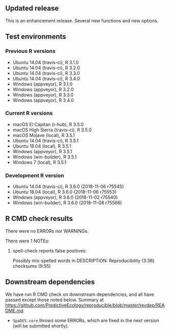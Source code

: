 ## Updated release

This is an enhancement release. Several new functions and new options. 


## Test environments

### Previous R versions
* Ubuntu 14.04        (travis-ci), R 3.1.0
* Ubuntu 14.04        (travis-ci), R 3.2.0
* Ubuntu 14.04        (travis-ci), R 3.3.0
* Ubuntu 14.04        (travis-ci), R 3.4.0
* Windows              (appveyor), R 3.1.0
* Windows              (appveyor), R 3.2.0
* Windows              (appveyor), R 3.3.0
* Windows              (appveyor), R 3.4.0

### Current R versions
* macOS El Capitan        (r-hub), R 3.5.0
* macOS High Sierra   (travis-ci), R 3.5.0
* macOS Mojave            (local), R 3.5.1
* Ubuntu 14.04        (travis-ci), R 3.5.1
* Ubuntu 18.04            (local), R 3.5.1
* Windows              (appveyor), R 3.5.1
* Windows           (win-builder), R 3.5.1
* Windows 7               (local), R 3.5.1

### Development R version
* Ubuntu 14.04     (travis-ci), R 3.6.0 (2018-11-06 r75545)
* Ubuntu 18.04         (local), R 3.6.0 (2018-11-06 r75553)
* Windows           (appveyor), R 3.6.0 (2018-11-02 r75540)
* Windows        (win-builder), R 3.6.0 (2018-11-08 r75566)

## R CMD check results

There were no ERRORs nor WARNINGs.

There were 1 NOTEs:

1. spell-check reports false positives: 

    Possibly mis-spelled words in DESCRIPTION:
      Reproducibility (3:36)
      checksums (9:55)
 
## Downstream dependencies

We have run R CMD check on downstream dependencies, and all have passed except those noted below.
Summary at https://github.com/PredictiveEcology/reproducible/blob/master/revdep/README.md.

* `SpaDES.core` throws some ERRORs, which are fixed in the next version (will be submitted shortly).
